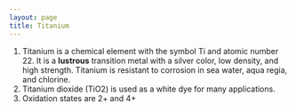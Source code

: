 ```yaml
---
layout: page
title: Titanium
---
```


1. Titanium is a chemical element with the symbol Ti and atomic number 22. It is a **lustrous** transition metal with a silver color, low density, and high strength. Titanium is resistant to corrosion in sea water, aqua regia, and chlorine.
2. Titanium dioxide (TiO2) is used as a white dye for many applications.
3. Oxidation states are 2+ and 4+
